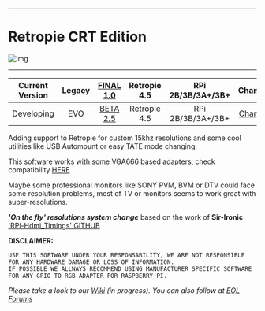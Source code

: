 ***
# Retropie CRT Edition

![img](https://github.com/krahsdevil/crt-for-retropie/blob/d398fe53a9e550c6aca72b926ea8c8a312aed028/logo.png?raw=true)
***
| Current Version  | Legacy | [FINAL 1.0](https://github.com/krahsdevil/Retropie-CRT-Edition/releases/download/LEGACY_v.1.0/retropieCRTLegacy-v1-rgbpi.img.gz) | Retropie 4.5 | RPi 2B/3B/3A+/3B+ | [Changelog](https://github.com/krahsdevil/Retropie-CRT-Edition/wiki/Changelog)  |
|:---:|:---:|:---:|:---:|:---:|:---:|
| Developing | EVO | [BETA 2.5](https://github.com/krahsdevil/Retropie-CRT-Edition/releases/download/evo.beta.2.5/retropieCRTEVO-BETAU2.5.img.gz) | Retropie 4.5 | RPi 2B/3B/3A+/3B+ | [Changelog](https://github.com/krahsdevil/Retropie-CRT-Edition/wiki/Changelog)  |

Adding support to Retropie for custom 15khz resolutions and some cool utilities like USB Automount or easy TATE mode changing.

This software works with some VGA666 based adapters, check compatibility [HERE](https://github.com/krahsdevil/Retropie-CRT-Edition/wiki/Adaptadores-RGB)

Maybe some professional monitors like SONY PVM, BVM or DTV could face some resolution problems, most of TV or monitors seems to work great with super-resolutions.

**_'On the fly' resolutions system change_** based on the work of **Sir-Ironic** ['RPi-Hdmi_Timings' GITHUB](https://github.com/Sir-Ironic/RPi-Hdmi_Timings)

**DISCLAIMER:**
```
USE THIS SOFTWARE UNDER YOUR RESPONSABILITY, WE ARE NOT RESPONSIBLE FOR ANY HARDWARE DAMAGE OR LOSS OF INFORMATION.
IF POSSIBLE WE ALLWAYS RECOMMEND USING MANUFACTURER SPECIFIC SOFTWARE FOR ANY GPIO TO RGB ADAPTER FOR RASPBERRY PI.
```

_Please take a look to our [Wiki](https://github.com/krahsdevil/crt-for-retropie/wiki) (in progress)._
_You can also follow at  [EOL Forums](https://www.elotrolado.net/hilo_retropie-crt-edition-raspberry-pi-2b-3b-3b-tv-15khz-vga666-pi2scart-rgb-pi_2328132)_
